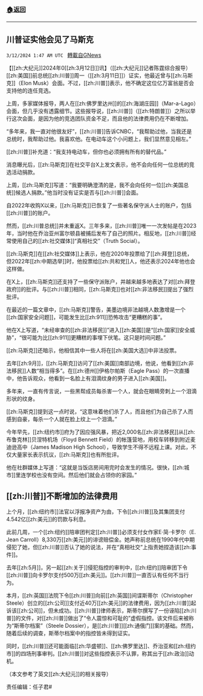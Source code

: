 ###  [:house:返回](README.md)
---


## 川普证实他会见了马斯克
`3/12/2024 1:47 AM UTC ` [轉載自GNews](https://gnews.org/articles/2385957)

【[[zh:大纪元]]2024年0[[zh:3月12日]]讯】（[[zh:大纪元]]记者陈霆综合报导）[[zh:美国]]前总统[[zh:川普]]周一（[[zh:3月11日]]）证实，他最近曾与[[zh:马斯克]]（Elon Musk）会面。不过，[[zh:川普]]表示，他不确定这位亿万富翁是否会支持他的连任竞选。

上周，多家媒体报导，两人在[[zh:佛罗里达州]]的[[zh:海湖庄园]]（Mar-a-Lago）会面，但几乎没有透露细节。这些报导说，[[zh:川普]]（[[zh:特朗普]]）之所以举行这次会面，是因为他的竞选团队资金不足，而且他的法律费用仍在不断增加。

“多年来，我一直对他很友好”，[[zh:川普]]告诉CNBC，“我帮助过他，当我还是总统时，我帮助过他。我喜欢他。在电动车这个小问题上，我们显然意见相左。”

[[zh:川普]]补充道：“我支持电动车，但你也必须拥有所有的替代品。”

消息曝光后，[[zh:马斯克]]在社交平台X上发文表示，他不会向任何一位总统的竞选活动捐款。

上周，[[zh:马斯克]]写道：“我要明确澄清的是，我不会向任何一位[[zh:美国总统]]候选人捐款。”他当时没有证实是否与[[zh:川普]]会面。

自2022年收购X以来，[[zh:马斯克]]已恢复了一些著名保守派人士的账户，包括[[zh:川普]]的账户。

然而，[[zh:川普总统]]并未重返X。三年多来，[[zh:川普]]唯一一次发帖是在2023年，当时他在乔治亚州富尔顿县被捕后发布了自己的照片。相反地，[[zh:川普]]经常使用自己的[[zh:社交媒体]]“真相社交”（Truth Social）。

[[zh:马斯克]]在[[zh:社交媒体]]上表示，他在2020年投票给了[[zh:拜登]]总统，但2022年[[zh:中期选举]]时，他投票给[[zh:共和党]]人，他还表示2024年他也会这样做。

在X上，[[zh:马斯克]]还支持了一些保守派账户，并越来越多地表达了对[[zh:拜登政府]]的批评。与[[zh:川普]]相同，[[zh:马斯克]]也对[[zh:非法移民]]提出了强烈批评。

在最近的一篇文章中，[[zh:马斯克]]警告，美墨边境非法越境人数激增是一个[[zh:国家安全问题]]，可能发生比[[zh:911]]恐怖攻击“更糟糕的事”。

他在X上写道，“未经审查的[[zh:非法移民]]”进入[[zh:美国]]是“[[zh:国家]]安全威胁”，“很可能为比[[zh:911]]更糟糕的事埋下伏笔。这只是时间问题。”

[[zh:马斯克]]还暗示，他相信其中一些人将在[[zh:美国大选]]中非法投票。

去年[[zh:9月]]，[[zh:马斯克]]访问了[[zh:美国]]南部边境，他说，他看到[[zh:非法移民]]人数“相当得多”。在[[zh:德州]]伊格尔帕斯（Eagle Pass）的一次直播中，他告诉观众，他看到一名脸上有泪滴纹身的男子进入[[zh:美国]]。

多年来，一直有传言说，一些黑帮成员每杀害一个人，就会在眼睛旁刺上一个泪滴形状的纹身。

[[zh:马斯克]]提到这一点时说，“这意味着他们杀了人，而且他们为自己杀了人而感到自豪，每杀一个人就在脸上纹上一个泪滴。”

今年早先，[[zh:纽约市]]府为了因应强风暴，把近2,000名[[zh:非法移民]]从[[zh:布鲁克林]]贝涅特机场（Floyd Bennett Field）的帐篷营地，用校车转移到附近麦迪逊高中（James Madison High School），导致学生不得不远程上课。对此，不仅大量家长表示抗议，[[zh:马斯克]]也有所批评。

他在社群媒体上写道：“这就是当饭店房间用完时会发生的情况。很快，[[zh:城市]]里连学校也没有空间。然后他们就会占领你的家园。”

## [[zh:川普]]不断增加的法律费用

上个月，[[zh:纽约市]]法官以浮报净资产为由，下令[[zh:川普]]及其集团支付4.542亿[[zh:美元]]的罚款与利息。

此前几周，一个[[zh:纽约]]陪审团判定[[zh:川普]]必须支付女作家E‧简‧卡罗尔（E. Jean Carroll）8,330万[[zh:美元]]的诽谤赔偿金。她声称前总统在1990年代中期侵犯了她，但[[zh:川普]]否认了她的说法，并在“真相社交”上指责她捏造该[[zh:事件]]。

去年[[zh:5月]]，另一起[[zh:关于]]侵犯指控的审判中，[[zh:纽约]]陪审团下令[[zh:川普]]向卡罗尔支付500万[[zh:美元]]。[[zh:川普]]一直否认有任何不当行为。

本月，[[zh:英国]]法院下令[[zh:川普]]向前[[zh:英国]]间谍斯蒂尔（Christopher Steele）创立的[[zh:公司]]支付近40万[[zh:美元]]的法律费用，因为[[zh:川普]]起诉该[[zh:公司]]，但未成功。[[zh:川普]]律师表示，斯蒂尔撰写了一份诬陷[[zh:川普]]的文件，对[[zh:川普]]做出了“令人震惊和可耻的”虚假指控。该文件后来被称为“斯蒂尔档案”（Steele Dossier），是[[zh:川普]][[zh:通俄门]]案的基础。然而，随着后续的调查，斯蒂尔档案中的指控皆未得到证实。

同时，[[zh:川普]]还可能面临[[zh:华盛顿]]、[[zh:佛罗里达]]、乔治亚和[[zh:纽约市]]的四场刑事审判。[[zh:川普]]对这些指控表示不认罪，称其出于[[zh:政治]]动机。

（本文参考了英文[[zh:大纪元]]的相关报导）

责任编辑：任子君#
